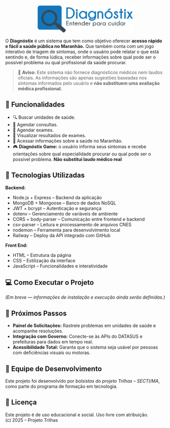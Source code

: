 
<p align="center">
  <img src="Frontend/assets/logo-diagnostix.png" alt="Tela inicial" width="300"/>
</p>

O **Diagnóstix** é um sistema que tem como objetivo oferecer **acesso rápido e fácil a saúde pública no Maranhão.** Que também conta com um jogo interativo de triagem de sintomas, onde o usuário pode relatar o que está sentindo e, de forma lúdica, receber informações sobre qual pode ser o possível problema ou qual profissional da saúde procurar.

> 🚨 **Aviso:** Este sistema não fornece diagnósticos médicos nem laudos oficiais. As informações são apenas sugestões baseadas nos sintomas informados pelo usuário e **não substituem uma avaliação médica profissional.**

## 📑 Funcionalidades
- 🔍 Buscar unidades de saúde.
- 📅 Agendar consultas.
- 🧪 Agendar exames.
- 📑 Visualizar resultados de exames.
- 📢 Acessar informações sobre a saúde no Maranhão.
 - 🎮 **Diagnóstix Game:** o usuário informa seus sintomas e recebe orientações sobre qual especialidade procurar ou qual pode ser o possível problema. **Não substitui laudo médico real**

## 🔧 Tecnologias Utilizadas
**Backend:**
- Node.js + Express – Backend da aplicação
- MongoDB + Mongoose – Banco de dados NoSQL
- JWT + bcrypt – Autenticação e segurança
- dotenv – Gerenciamento de variáveis de ambiente
- CORS + body-parser – Comunicação entre frontend e backend
- csv-parser – Leitura e processamento de arquivos CNES
- nodemon – Ferramenta para desenvolvimento local
- Railway – Deploy da API integrado com GitHub

**Front End:**
- HTML – Estrutura da página
- CSS – Estilização da interface
- JavaScript – Funcionalidades e interatividade

## 💻 Como Executar o Projeto
*(Em breve — informações de instalação e execução ainda serão definidas.)*

## 🌟 Próximos Passos
- **Painel de Solicitações:** Rastreie problemas em unidades de saúde e acompanhe resoluções.  
- **Integração com Governo:** Conecte-se às APIs do DATASUS e prefeituras para dados em tempo real.  
- **Acessibilidade Total:** Garanta que o sistema seja usável por pessoas com deficiências visuais ou motoras.  
## 👥 Equipe de Desenvolvimento

Este projeto foi desenvolvido por *bolsistas do projeto Trilhas – SECTI/MA*, como parte do programa de formação em tecnologia.


## 📝 Licença
Este projeto é de uso educacional e social. Uso livre com atribuição.   
(c) 2025 – Projeto Trilhas